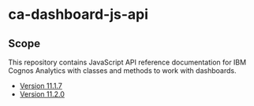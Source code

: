 <!-- This should be the location of the title of the repository, normally the short name -->
# ca-dashboard-js-api

<!-- Not always needed, but a scope helps the user understand in a short sentance like below, why this repo exists -->
## Scope

This repository contains JavaScript API reference documentation for IBM Cognos Analytics with classes and methods to work with dashboards.

- [Version 11.1.7](11.1.7/AppFactory.html)
- [Version 11.2.0](11.2.0/AppFactory.html)
